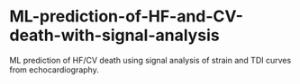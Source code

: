 # ML-prediction-of-HF-and-CV-death-with-signal-analysis
ML prediction of HF/CV death using signal analysis of strain and TDI curves from echocardiography.  
